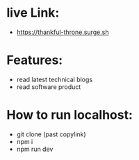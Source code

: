 # live Link:
- https://thankful-throne.surge.sh

# Features:
- read latest technical blogs
- read software product

# How to run localhost:
- git clone (past copylink)
- npm i 
- npm run dev

